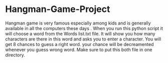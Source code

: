 # Hangman-Game-Project
Hangman game is very famous especially among kids and is generally available in all the computers these days .
When you run this python script it will choose a word from the Words list.txt file. 
It will show you how many characters are there in this word and asks you to enter a character.
You will get 8 chances to guess a right word. your chance will be decreamented whenever you guess wrong word.
Make sure to put this both file in one directory.
